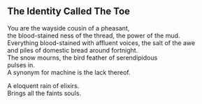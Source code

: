 The Identity Called The Toe
---------------------------
You are the wayside cousin of a pheasant,  
the blood-stained ness of the thread, the power of the mud.  
Everything blood-stained with affluent voices, the salt of the awe  
and piles of domestic bread around fortnight.  
The snow mourns, the bird feather of serendipidous  
pulses in.  
A synonym for machine is the lack thereof.  
  
A eloquent rain of elixirs.  
Brings all the faints souls.  
